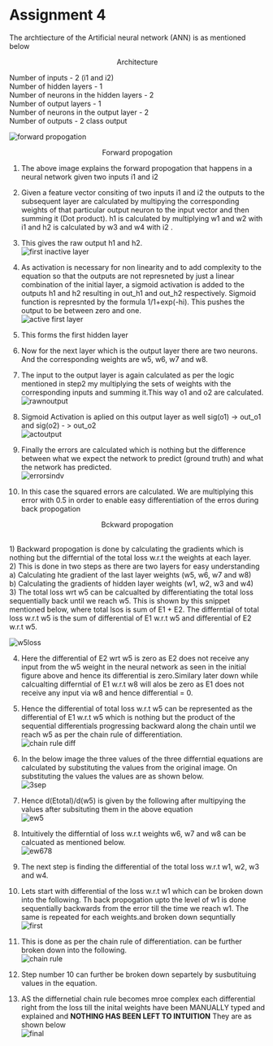 # Assignment 4
The archtiecture of the Artificial neural network (ANN) is as mentioned below

<p align = "center"> Architecture </p>
Number of inputs  - 2 (i1 and i2) <br>
Number of hidden layers  - 1<br>
Number of  neurons in the hidden layers  - 2<br>
Number of output layers - 1<br>
Number of neurons in the output layer  - 2<br>
Number of outputs  - 2 class output<br>

![forward propogation](https://user-images.githubusercontent.com/84949894/119925012-447b6500-bf92-11eb-927c-016924556871.PNG)

<p align = "center"> Forward propogation </p>

1) The above image explains the forward propogation that happens in a neural network given two inputs i1 and i2 <br>
2) Given a feature vector consiting of two inputs i1 and i2 the outputs to the subsequent layer are calculated by multipying the corresponding weights of that particular output neuron to the input vector and then summing it (Dot product).  h1 is calculated by multiplying w1 and w2  with i1 and h2 is calculated by w3 and w4 with i2 . <br>
3) This gives the raw output h1 and h2.<br>
![first inactive layer](https://user-images.githubusercontent.com/84949894/119924917-1433c680-bf92-11eb-92d8-7d0865c72079.PNG) <br>

4) As activation is necessary for non linearity and to add complexity to the equation so that the outputs are not represneted by just a linear combination of the initial layer, a sigmoid activation is added to the outputs h1 and h2 resulting in out_h1 and out_h2 respectively. Sigmoid function is represnted by the formula 1/1+exp(-hi). This pushes the output to be between zero and one. <br>
![active first layer](https://user-images.githubusercontent.com/84949894/119924910-1138d600-bf92-11eb-8ae8-fa36fbe13556.PNG)

5) This forms the first hidden layer
6) Now for the next layer which is the output layer there are two neurons. And the corresponding weights are w5, w6, w7 and w8.
7) The input to the output layer is again calculated as per the logic mentioned in step2 my multiplying the sets of weights with the corresponding inputs and summing it.This way o1 and o2 are calculated.<br>
![rawnoutput](https://user-images.githubusercontent.com/84949894/119924896-08e09b00-bf92-11eb-932d-a2d8d758630a.PNG)

8) Sigmoid Activation is aplied on this output layer as well sig(o1) ->  out_o1 and sig(o2) - > out_o2 <br>
![actoutput](https://user-images.githubusercontent.com/84949894/119924886-054d1400-bf92-11eb-8d6c-8abe2f9ff6b9.PNG)

9) Finally the errors are calculated which is nothing but the difference between what we expect the network to predict (ground truth) and what the network has predicted.<br>
![errorsindv](https://user-images.githubusercontent.com/84949894/119924882-02522380-bf92-11eb-8ecd-5d9779ee6143.PNG)

10) In this case the squared errors are calculated. We are multiplying this error with 0.5 in order to enable easy differentiation of the erros during back propogation


<p align = "center"> Bckward propogation </p> <br>
1) Backward propogation is done by calculating the gradients which is nothing but the differntial of the total loss w.r.t the weights at each layer. <br>
2) This is done in two steps as there are two layers for easy understanding <br>
  a) Calculating hte gradient of the last layer weights (w5, w6, w7 and w8) <br> 
  b) Calculating the gradients of hidden layer weights (w1, w2, w3 and w4) <br>
3) The total loss wrt w5 can be calcualted by differentiating the total loss sequentially back until we reach w5. This is shown by this snippet mentioned below, where total lsos is sum of E1  + E2. The differntial of total loss w.r.t w5 is the sum of differential of E1 w.r.t w5 and differential of E2 w.r.t w5. <br>

![w5loss](https://user-images.githubusercontent.com/84949894/119924855-f8c8bb80-bf91-11eb-8be3-94b5d3e08619.PNG) <br>

4) Here the differential of  E2 wrt w5 is zero as E2 does not receive any input from the w5 weight in the neural network as seen in the initial figure above and hence its differential is zero.Similary later down while calcualting differntial  of E1 w.r.t w8 will alos be zero as E1 does not receive any input via w8 and hence differential = 0. <br>
5) Hence the differential of total loss w.r.t w5 can be represented as the differential of E1 w.r.t w5 which is nothing but the product of the sequential differentials progressing backward along the chain until  we reach w5 as per the chain rule of differentiation. <br>
![chain rule diff](https://user-images.githubusercontent.com/84949894/119925428-0fbbdd80-bf93-11eb-93a8-17451bef5cbd.PNG) <br>

6) In the below image the three values of the three differntial  equations are calculated by substituting the values from the original image. On substituting the values the values are as shown below. <br> 
![3sep](https://user-images.githubusercontent.com/84949894/119924810-e5b5eb80-bf91-11eb-8a99-656a006bcaff.PNG) <br>

7) Hence d(Etotal)/d(w5) is  given by the following after multipying the values after subsituting them in the above equation <br>
![ew5](https://user-images.githubusercontent.com/84949894/119924754-ccad3a80-bf91-11eb-996e-b553d3e1ca67.PNG)<br>

8) Intuitively the differntial of loss w.r.t weights w6, w7 and w8 can be calcuated as mentioned below.<br>
![ew678](https://user-images.githubusercontent.com/84949894/119924777-d6cf3900-bf91-11eb-8512-c0be102ff1e1.PNG)<br>

9) The next step is finding the differential of the total loss w.r.t w1, w2, w3 and w4.<br>
10) Lets start with differential  of the loss w.r.t w1 which can be broken down into the following. Th back propogation upto  the level of w1 is done sequentially backwards from the error till the time we reach w1. The same is repeated for each weights.and broken down sequntially<br>
![first](https://user-images.githubusercontent.com/84949894/119924790-dd5db080-bf91-11eb-8fbf-d27949862bfa.PNG)<br>

11) This is  done as per the chain rule of differentiation. can be further broken down into the following.<br>
![chain rule](https://user-images.githubusercontent.com/84949894/119924723-be5f1e80-bf91-11eb-83d7-cf6097d10b6d.PNG)<br>

12) Step number 10 can further be broken down separtely by susbutituing values in the equation.<br>
13) AS the differnetial chain rule becomes mroe complex each differential right from the loss  till the inital weights have been MANUALLY typed and explained and **NOTHING HAS BEEN LEFT TO INTUITION** They are as shown below<br>
![final](https://user-images.githubusercontent.com/84949894/119924519-5e687800-bf91-11eb-9a19-9be6bdec02b8.PNG)<br>

